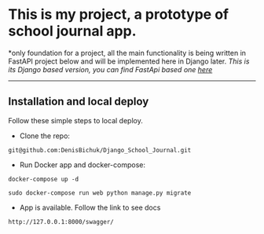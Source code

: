 # This is my project, a prototype of school journal app.
*only foundation for a project, all the main functionality is being written in FastAPI project below and will be implemented here in Django later.
*This is its Django based version, you can find FastApi based one [here](https://github.com/DenisBichuk/FastAPI_School_Journal)*

---
## Installation and local deploy
Follow these simple steps to local deploy.
* Clone the repo:
```
git@github.com:DenisBichuk/Django_School_Journal.git
```
* Run Docker app and docker-compose:
```
docker-compose up -d
```
```
sudo docker-compose run web python manage.py migrate
```

* App is available. Follow the link to see docs
```
http://127.0.0.1:8000/swagger/
```
